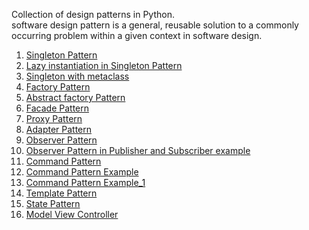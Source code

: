 Collection of design patterns in Python.<br>
software design pattern is a general, reusable solution to a commonly occurring problem within a given context in software design. 

1. <a href='https://github.com/rajan2275/Python-Design-Patterns/blob/master/Creational/singleton.py'>Singleton Pattern</a> <br>
2. <a href='https://github.com/rajan2275/Python-Design-Patterns/blob/master/Creational/lazy_instantiation_singleton.py'>Lazy instantiation in Singleton Pattern</a> <br>
3. <a href='https://github.com/rajan2275/Python-Design-Patterns/blob/master/Creational/singleton_with_metaclass.py'>Singleton with metaclass</a> <br>
4. <a href='https://github.com/rajan2275/Python-Design-Patterns/blob/master/Creational/factory.py'>Factory Pattern</a> <br>
5. <a href='https://github.com/rajan2275/Python-Design-Patterns/blob/master/Creational/abstract_factory.py'>Abstract factory Pattern</a> <br>
6. <a href='https://github.com/rajan2275/Python-Design-Patterns/blob/master/Structural/facade.py'>Facade Pattern</a> <br>
7. <a href='https://github.com/rajan2275/Python-Design-Patterns/blob/master/Structural/proxy.py'>Proxy Pattern</a> <br>
8. <a href='https://github.com/rajan2275/Python-Design-Patterns/blob/master/Structural/adapter.py'>Adapter Pattern</a> <br>
9. <a href='https://github.com/rajan2275/Python-Design-Patterns/blob/master/Behavioral/observer.py'>Observer Pattern</a> <br>
10. <a href='https://github.com/rajan2275/Python-Design-Patterns/blob/master/Behavioral/observer_example.py'>Observer Pattern in Publisher and Subscriber example</a> <br>
11. <a href='https://github.com/rajan2275/Python-Design-Patterns/blob/master/Behavioral/command.py'>Command Pattern</a> <br>
12. <a href='https://github.com/rajan2275/Python-Design-Patterns/blob/master/Behavioral/command_example.py'>Command Pattern Example</a> <br>
13. <a href='https://github.com/rajan2275/Python-Design-Patterns/blob/master/Behavioral/command_example_1.py'>Command Pattern Example_1</a> <br>
14. <a href='https://github.com/rajan2275/Python-Design-Patterns/blob/master/Behavioral/template.py'>Template Pattern</a> <br>
15. <a href='https://github.com/rajan2275/Python-Design-Patterns/blob/master/Behavioral/state.py'>State Pattern</a> <br>
16. <a href='https://github.com/rajan2275/Python-Design-Patterns/blob/master/Model View Controller/MVC.py'>Model View Controller</a> <br>
